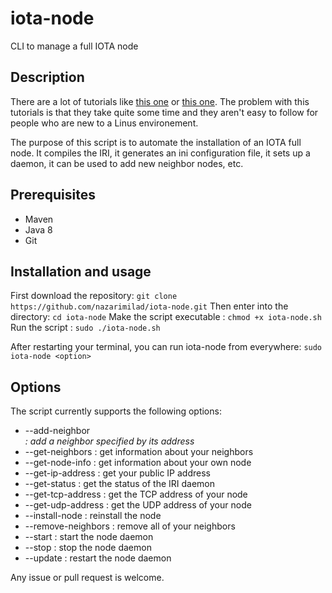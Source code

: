 # iota-node
CLI to manage a full IOTA node

## Description

There are a lot of tutorials like [this one](https://www.simform.com/iota-iiot-tutorial-part-2/) or [this one](https://forum.helloiota.com/2424/Setting-up-a-VPS-IOTA-Full-Node-from-scratch). The problem with this tutorials is that they take quite some time and they aren't easy to follow for people who are new to a Linus environement.

The purpose of this script is to automate the installation of an IOTA full node. It compiles the IRI, it generates an ini configuration file, it sets up a daemon, 
it can be used to add new neighbor nodes, etc.

## Prerequisites

* Maven
* Java 8
* Git

## Installation and usage

First download the repository: `git clone https://github.com/nazarimilad/iota-node.git`
Then enter into the directory: `cd iota-node`
Make the script executable   : `chmod +x iota-node.sh`
Run the script               : `sudo ./iota-node.sh`

After restarting your terminal, you can run iota-node from everywhere: `sudo iota-node <option>`

## Options
The script currently supports the following options:

* --add-neighbor <address> : add a neighbor specified by its address 
* --get-neighbors : get information about your neighbors
* --get-node-info : get information about your own node
* --get-ip-address : get your public IP address
* --get-status : get the status of the IRI daemon
* --get-tcp-address : get the TCP address of your node
* --get-udp-address : get the UDP address of your node
* --install-node : reinstall the node
* --remove-neighbors : remove all of your neighbors
* --start : start the node daemon
* --stop : stop the node daemon
* --update : restart the node daemon

Any issue or pull request is welcome.
